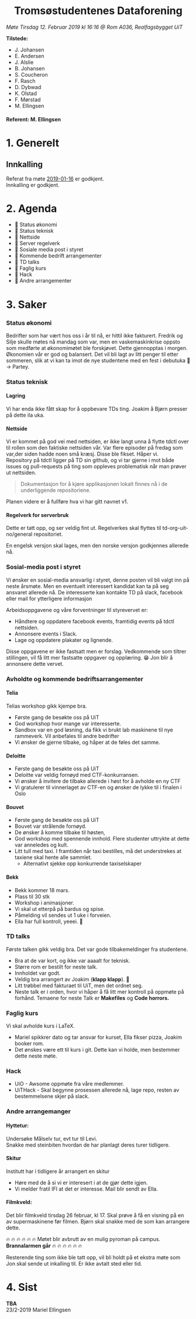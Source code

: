 <h1> <center> Tromsøstudentenes Dataforening </center> </h1>

*Møte Tirsdag 12. Februar 2019 kl 16:16 @ Rom A036, Realfagsbygget UiT*

**Tilstede:**
* J. Johansen
* E. Andersen
* J. Alslie
* B. Johansen
* S. Coucheron
* F. Rasch
* D. Dybwad
* K. Olstad
* F. Mørstad
* M. Ellingsen


#### Referent:  M. Ellingsen

# 1. Generelt
## Innkalling
Referat fra møte [2019-01-16](../2019-01-16/2019-01-16.md) er godkjent. <br/>
Innkalling er godkjent.  

# 2. Agenda
* :purple_heart: Status økonomi
* :purple_heart: Status teknisk
* :purple_heart: Nettside 
* :purple_heart: Server regelverk
* :purple_heart: Sosiale media post i styret
* :purple_heart: Kommende bedrift arrangementer
* :purple_heart: TD talks
* :purple_heart: Faglig kurs
* :purple_heart: Hack
* :purple_heart: Andre arrangementer


# 3. Saker
### Status økonomi
Bedrifter som har vært hos oss i år til nå, er hittil ikke fakturert. Fredrik og Silje skulle møtes nå mandag som var, men en vaskemaskinkrise oppsto som medførte at økonomimøtet ble forskjøvet. Dette gjennopptas i morgen.<br/>
Økonomien vår er god og balansert. Det vil bli lagt av litt penger til etter sommeren, slik at vi kan ta imot de nye studentene med en fest i debutuka :tada: -> Partey. 

### Status teknisk
#### Lagring
Vi har enda ikke fått skap for å oppbevare TDs ting. Joakim å Bjørn presser på dette ila uka. <br/>

#### Nettside 
Vi er kommet på god vei med nettsiden, er ikke langt unna å flytte tdctl over til rollen som den faktiske nettsiden vår. Var flere episoder på fredag som var,der siden hadde noen små kræsj. Disse ble fikset. Håper vi. <br/>
Repository på tdctl ligger på TD sin github, og vi tar gjerne i mot både issues og pull-requests på ting som oppleves problematisk når man prøver ut nettsiden. 
> Dokumentasjon for å kjøre applikasjonen lokalt finnes nå i de underliggende repositoriene.

Planen videre er å fullføre hva vi har gitt navnet v1.


#### Regelverk for serverbruk
Dette er tatt opp, og ser veldig fint ut. Regelverkes skal flyttes til td-org-uit-no/general repositoriet. 

En engelsk versjon skal lages, men den norske versjon godkjennes allerede nå.

### Sosial-media post i styret
Vi ønsker en sosial-media ansvarlig i styret, denne posten vil bli valgt inn på neste årsmøte. Men en eventuelt interessert kandidat kan ta på seg ansvaret allerede nå. De interesserte kan kontakte TD på slack, facebook eller mail for ytterligere informasjon <br/>

Arbeidsoppgavene og våre forventninger til styrevervet er:
* Håndtere og oppdatere facebook events, framtidig events på tdctl nettsiden.
* Annonsere events i Slack.
* Lage og oppdatere plakater og lignende.
  
Disse oppgavene er ikke fastsatt men er forslag. Vedkommende som tiltrer stillingen, vil få litt mer fastsatte oppgaver og opplæring. 😁
Jon blir å annonsere dette vervet. 

### Avholdte og kommende bedriftsarrangementer
#### Telia
Telias workshop gikk kjempe bra.
* Første gang de besøkte oss på UiT
* God workshop hvor mange var interesserte.
* Sandbox var en god løsning, da fikk vi brukt lab maskinene til nye rammeverk. Vil anbefales til andre bedrifter
* Vi ønsker de gjerne tilbake, og håper at de føles det samme.
  
#### Deloitte
* Første gang de besøkte oss på UiT
* Deloitte var veldig fornøyd med CTF-konkurransen.
* Vi ønsker å invitere de tilbake allerede i høst for å avholde en ny CTF
* Vi gratulerer til vinnerlaget av CTF-en og ønsker de lykke til i finalen i Oslo

#### Bouvet
* Første gang de besøkte oss på UiT
* Bouvet var strålende fornøyd.
* De ønsker å komme tilbake til høsten,
* God workshop med spennende innhold. Flere studenter uttrykte at dette var anneledes og kult.
* Litt tull med taxi. I framtiden når taxi bestilles, må det understrekes at taxiene skal hente alle sammlet.
  *  Alternativt sjekke opp konkurrende taxiselskaper

#### Bekk
* Bekk kommer 18 mars.
* Plass til 30 stk
* Workshop i animasjoner.
* Vi skal ut etterpå på bardus og spise.
* Påmelding vil sendes ut 1 uke i forveien.
* Ella har full kontroll, yeeei. :clap:


### TD talks
Første talken gikk veldig bra. Det var gode tilbakemeldinger fra studentene. 
- Bra at de var kort, og ikke var aaaalt for teknisk.
- Større rom er bestilt for neste talk.
- Innholdet var godt.
- Veldig bra arrangert av Joakim (**klapp klapp**). :clap:
- Litt trøbbel med fakturaet til UiT, men det ordnet seg.
- Neste talk er i orden, hvor vi håper å få litt mer kontroll på oppmøte på forhånd. Temaene for neste Talk er **Makefiles** og **Code horrors.**

### Faglig kurs
Vi skal avholde kurs i LaTeX.
* Mariel spikkrer dato og tar ansvar for kurset, Ella fikser pizza, Joakim booker rom.
* Det ønskes være ett til kurs i git. Dette kan vi holde, men bestemmer dette neste møte. 

### Hack
* UiO - Awsome oppmøte fra våre medlemmer.
* UiTHack - Skal begynne prosessen allerede nå, lage repo, resten av bestemmelsene skjer på slack.

###  Andre arrangemanger
#### Hyttetur:
Undersøke Målselv tur, evt tur til Levi. <br>
Snakke med steinbiten hvordan de har planlagt deres turer tidligere. 

#### Skitur
Institutt har i tidligere år arrangert en skitur
* Høre med de å si vi er interesert i at de gjør dette igjen.
* Vi melder fratil IFI at det er interesse. Mail blir sendt av Ella. 

#### Filmkveld:
Det blir filmkveld tirsdag 26 februar, kl 17. Skal prøve å få 
en visning på en av supermaskinene før filmen. Bjørn skal snakke med de som kan arrangere dette. 

:fire: :fire: :fire: :fire: :fire: :fire: 
Møtet blir avbrutt av en mulig pyroman på campus. **Brannalarmen går**
:fire: :fire: :fire: :fire: :fire: :fire: 

Resterende ting som ikke ble tatt opp, vil bli holdt på et ekstra møte som Jon skal sende ut inkalling til. Er ikke avtalt sted eller tid. 

# 4. Sist
**TBA**
<br> 23/2-2019 Mariel Ellingsen
